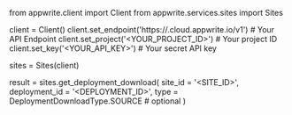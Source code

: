 from appwrite.client import Client
from appwrite.services.sites import Sites

client = Client()
client.set_endpoint('https://<REGION>.cloud.appwrite.io/v1') # Your API Endpoint
client.set_project('<YOUR_PROJECT_ID>') # Your project ID
client.set_key('<YOUR_API_KEY>') # Your secret API key

sites = Sites(client)

result = sites.get_deployment_download(
    site_id = '<SITE_ID>',
    deployment_id = '<DEPLOYMENT_ID>',
    type = DeploymentDownloadType.SOURCE # optional
)
